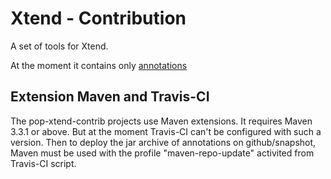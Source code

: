 Xtend - Contribution
====================

A set of tools for Xtend.

At the moment it contains only [annotations](annotations/README.md)

Extension Maven and Travis-CI
---------------
The pop-xtend-contrib projects use Maven extensions. It requires Maven 3.3.1 or above.
But at the moment Travis-CI can't be configured with such a version. Then to deploy the
jar archive of annotations on github/snapshot, Maven must be used with the profile
"maven-repo-update" activited from Travis-CI script.